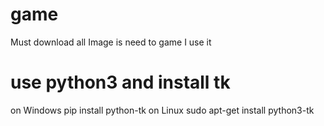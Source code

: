 # game
Must download all
Image is need to game
I use it

# use python3 and install tk
on Windows
pip install python-tk
on Linux
sudo apt-get install python3-tk
